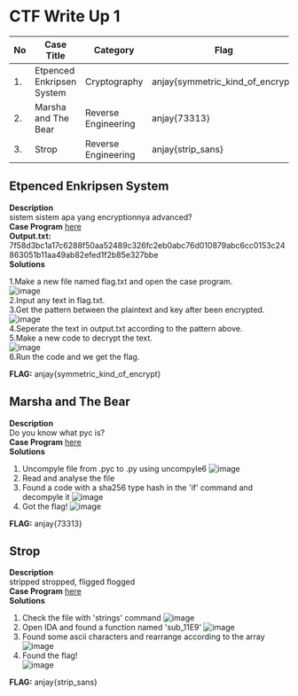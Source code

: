 # CTF Write Up 1


| No | Case Title                     | Category              | Flag              
|----|--------------------------------|-----------------------|-----------------------------------------
| 1. | Etpenced Enkripsen System      | Cryptography          | anjay{symmetric_kind_of_encrypt}
| 2. | Marsha and The Bear            | Reverse Engineering   | anjay{73313}
| 3. | Strop                          | Reverse Engineering   | anjay{strip_sans}

## Etpenced Enkripsen System

**Description**  
sistem sistem apa yang encryptionnya advanced?  
**Case Program** [here](https://drive.google.com/file/d/1qwj0zfJ2rtYAyqBBeJ8_rRjIYaHuMZcQ/view?usp=sharing)  
**Output.txt:** 7f58d3bc1a17c6288f50aa52489c326fc2eb0abc76d010879abc6cc0153c24863051b11aa49ab82efed1f2b85e327bbe    
**Solutions**  

1.Make a new file named flag.txt and open the case program.  
![image](https://user-images.githubusercontent.com/74954683/165329362-8f6b1880-a164-4079-ae91-4b4460d9c8d1.png)  
2.Input any text in flag.txt.  
3.Get the pattern between the plaintext and key after been encrypted.  
![image](https://user-images.githubusercontent.com/74954683/165333077-24d7dccc-7004-4074-841a-e43c516b6ff3.png)  
4.Seperate the text in output.txt according to the pattern above.  
5.Make a new code to decrypt the text.  
![image](https://user-images.githubusercontent.com/74954683/165333452-0d7fc76a-6f67-4787-ad37-1151177f8ea8.png)  
6.Run the code and we get the flag.  

**FLAG:** anjay{symmetric_kind_of_encrypt}  

## Marsha and The Bear

**Description**  
Do you know what pyc is?  
**Case Program** [here](https://drive.google.com/file/d/1NCfal6WluGXGlytrVj1osxvCGFXZ2gyf/view?usp=sharing)   
**Solutions**   

1. Uncompyle file from .pyc to .py using uncompyle6 
![image](https://user-images.githubusercontent.com/74954683/177003255-615c3ea9-cf34-46f2-8e2c-94809f360a72.png)
2. Read and analyse the file 
3. Found a code with a sha256 type hash in the 'if' command and decompyle it
![image](https://user-images.githubusercontent.com/74954683/177003308-f1585749-f4c3-4eed-b8a6-ed6885c4488e.png)
4. Got the flag!
![image](https://user-images.githubusercontent.com/74954683/177003315-42354d15-08fc-407c-8fbb-ded5fe500554.png)

**FLAG:** anjay{73313}  

## Strop

**Description**  
stripped stropped, fligged flogged  
**Case Program** [here](https://drive.google.com/file/d/1lwPTVwr_-24IgRy7CtDy2CSbPPNh3aFF/view?usp=sharing)  
**Solutions**  

1. Check the file with 'strings' command
![image](https://user-images.githubusercontent.com/74954683/177003426-ea3bd48c-7d64-4365-b3b5-aabe89db282e.png)
2. Open IDA and found a function named 'sub_11E9'
![image](https://user-images.githubusercontent.com/74954683/177003440-a9947b12-0921-4acb-9d29-38d54e4d7590.png)
3. Found some ascii characters and rearrange according to the array
![image](https://user-images.githubusercontent.com/74954683/177003490-8aeb3b34-fcba-49d2-9a5c-1b9bd71a4c8b.png)
4. Found the flag!  
![image](https://user-images.githubusercontent.com/74954683/177003499-19886eaa-e719-4e00-aa27-43605c347a34.png)

**FLAG:** anjay{strip_sans}
